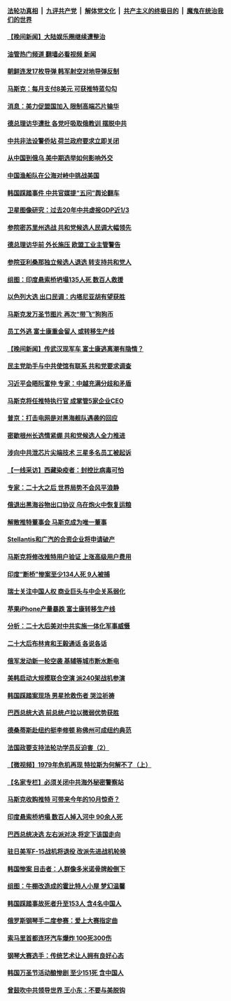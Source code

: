 ####  [法轮功真相](../../../../basic/blob/master/README.md?t=11022201) &nbsp;|&nbsp; [九评共产党](../../../../9ping.md/blob/master/README.md?t=11022201) &nbsp;|&nbsp; [解体党文化](../../../../jtdwh.md/blob/master/README.md?t=11022201)  &nbsp;|&nbsp; [共产主义的终极目的](../../../../gczydzjmd.md/blob/master/README.md?t=11022201) &nbsp;|&nbsp; [魔鬼在统治我们的世界](../../../../mgztzwmdsj.md/blob/master/README.md?t=11022201) 



#### [【晚间新闻】大陆娱乐圈继续遭整治](../pages/nsc418/n13857785.md?t=11022201) 

#### [油管热门频道 翻墙必看视频 新闻](http://129.146.143.75:81/youtube.html?11022201)


#### [朝鲜连发17枚导弹 韩军射空对地导弹反制](../pages/nsc418/n13857728.md?t=11022201) 

#### [马斯克：每月支付8美元 可获推特蓝勾勾](../pages/nsc418/n13857589.md?t=11022201) 

#### [消息：美力促盟国加入 限制高端芯片输华](../pages/nsc418/n13857530.md?t=11022201) 

#### [德总理访华遭批 各党吁吸取俄教训 摆脱中共](../pages/nsc418/n13857413.md?t=11022201) 

#### [中共非法设警侨站 荷兰政府要求立即关闭](../pages/nsc418/n13857411.md?t=11022201) 

#### [从中国到俄乌 美中期选举如何影响外交](../pages/nsc418/n13857380.md?t=11022201) 

#### [中国渔船队在公海对峙中挑战美国](../pages/nsc418/n13857254.md?t=11022201) 

#### [韩国踩踏事件 中共官媒提“五问”舆论翻车](../pages/nsc418/n13857075.md?t=11022201) 

#### [卫星图像研究：过去20年中共虚报GDP近1/3](../pages/nsc418/n13857096.md?t=11022201) 

#### [参院密苏里州选战 共和党候选人民调大幅领先](../pages/nsc418/n13857301.md?t=11022201) 

#### [德总理访华前 外长施压 欧盟工业主管警告](../pages/nsc418/n13857304.md?t=11022201) 

#### [参院亚利桑那独立候选人退选 转支持共和党人](../pages/nsc418/n13857265.md?t=11022201) 

#### [组图：印度悬索桥坍塌135人死 数百人救援](../pages/nsc418/n13857182.md?t=11022201) 

#### [以色列大选 出口民调：内塔尼亚胡有望获胜](../pages/nsc418/n13857260.md?t=11022201) 

#### [马斯克发万圣节图片 再次“带飞”狗狗币](../pages/nsc418/n13857202.md?t=11022201) 

#### [员工外逃 富士康重金留人 或转移生产线](../pages/nsc418/n13857153.md?t=11022201) 



#### [【晚间新闻】传武汉现军车 富士康逃离潮有隐情？](../pages/nsc418/n13857050.md?t=11022201) 

#### [民主党助手与中共使馆有联系 共和党要求调查](../pages/nsc418/n13856850.md?t=11022201) 

#### [习近平会晤阮富仲 专家：中越充满分歧和矛盾](../pages/nsc418/n13856318.md?t=11022201) 

#### [马斯克将任推特执行官 成掌管5家企业CEO](../pages/nsc418/n13856755.md?t=11022201) 

#### [普京：打击电网是对黑海舰队遇袭的回应](../pages/nsc418/n13856736.md?t=11022201) 

#### [密歇根州长选情紧绷 共和党候选人全力推进](../pages/nsc418/n13856588.md?t=11022201) 

#### [涉向中共泄芯片尖端技术 三星多名员工被起诉](../pages/nsc418/n13856714.md?t=11022201) 

#### [【一线采访】西藏染疫者：封控比病毒可怕](../pages/nsc418/n13856325.md?t=11022201) 

#### [专家：二十大之后 世界局势不会风平浪静](../pages/nsc418/n13856594.md?t=11022201) 

#### [俄退出黑海谷物出口协议 乌在炮火中恢复运粮](../pages/nsc418/n13856609.md?t=11022201) 

#### [解散推特董事会 马斯克成为唯一董事](../pages/nsc418/n13856604.md?t=11022201) 

#### [Stellantis和广汽的合资企业将申请破产](../pages/nsc418/n13856570.md?t=11022201) 

#### [马斯克将修改推特用户验证 上涨高级用户费用](../pages/nsc418/n13856548.md?t=11022201) 

#### [印度“断桥”惨案至少134人死 9人被捕](../pages/nsc418/n13856564.md?t=11022201) 

#### [瑞士关注中国人权 商业巨头与中企关系弱化](../pages/nsc418/n13856210.md?t=11022201) 

#### [苹果iPhone产量暴跌 富士康转移生产线](../pages/nsc418/n13856463.md?t=11022201) 

#### [分析：二十大后美对中共实施一体化军事威慑](../pages/nsc418/n13856552.md?t=11022201) 

#### [二十大后布林肯和王毅通话 各说各话](../pages/nsc418/n13856526.md?t=11022201) 

#### [俄军发动新一轮空袭 基辅等城市断水断电](../pages/nsc418/n13856396.md?t=11022201) 

#### [美韩启动大规模联合空演 派240架战机参演](../pages/nsc418/n13856251.md?t=11022201) 

#### [韩国踩踏案现场 男星抢救伤者 哭泣祈祷](../pages/nsc418/n13856093.md?t=11022201) 

#### [巴西总统大选 前总统卢拉以微弱优势获胜](../pages/nsc418/n13855961.md?t=11022201) 

#### [德桑蒂斯赴纽约挺李修顿 称佛州可成纽约典范](../pages/nsc418/n13855886.md?t=11022201) 

#### [法国政要支持法轮功学员反迫害（2）](../pages/nsc418/n13855850.md?t=11022201) 

#### [【微视频】1979年危机再现 特拉斯为何解不了（上）](../pages/nsc418/n13855812.md?t=11022201) 

#### [【名家专栏】必须关闭中共海外秘密警察站](../pages/nsc418/n13855790.md?t=11022201) 

#### [马斯克收购推特 可带来今年的10月惊奇？](../pages/nsc418/n13855838.md?t=11022201) 

#### [印度悬索桥坍塌 数百人掉入河中 90余人死](../pages/nsc418/n13855866.md?t=11022201) 

#### [巴西总统决选 左右派对决 将定下该国走向](../pages/nsc418/n13855842.md?t=11022201) 

#### [驻日美军F-15战机将退役 改派先进战机轮换](../pages/nsc418/n13855263.md?t=11022201) 

#### [韩国惨案 目击者：人群像多米诺骨牌般倒下](../pages/nsc418/n13855774.md?t=11022201) 

#### [组图：牛棚改造成的霍比特人小屋 梦幻温馨](../pages/nsc418/n13855634.md?t=11022201) 

#### [韩国踩踏事故死者升至153人 含4名中国人](../pages/nsc418/n13855743.md?t=11022201) 

#### [俄罗斯钢琴手二度参赛：爱上大赛指定曲](../pages/nsc418/n13855701.md?t=11022201) 

#### [索马里首都连环汽车爆炸 100死300伤](../pages/nsc418/n13855689.md?t=11022201) 

#### [钢琴大赛选手：传统艺术让人拥有良好心态](../pages/nsc418/n13855678.md?t=11022201) 

#### [韩国万圣节活动酿惨剧 至少151死 含中国人](../pages/nsc418/n13855476.md?t=11022201) 

#### [曾鼓吹中共领导世界 王小东：不要与美脱钩](../pages/nsc418/n13855237.md?t=11022201) 

<img src='http://gfw-breaker.win/goodnews/indexes/nsc418.md' width='0px' height='0px'/>
